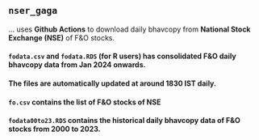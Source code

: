 ## `nser_gaga` 

... uses **Github Actions** to download daily bhavcopy from **National Stock Exchange (NSE)** of F&O stocks. 

#### `fodata.csv` and `fodata.RDS` (**for R users**) has consolidated F&O daily bhavcopy data from Jan 2024 onwards. 

#### The files are automatically updated at around 1830 IST daily. 

#### `fo.csv` contains the list of F&O stocks of NSE

#### `fodata00to23.RDS` contains the historical daily bhavcopy data of F&O stocks from 2000 to 2023.

